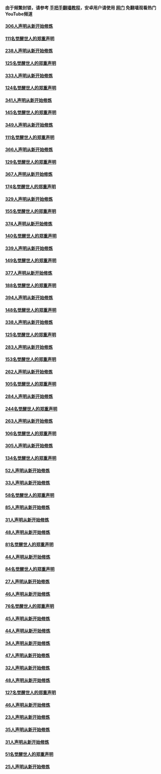 #### 由于频繁封锁，请参考 [手把手翻墙教程](https://github.com/gfw-breaker/guides/wiki/)，安卓用户请使用 [网门](https://github.com/gfw-breaker/nogfw/blob/master/dl.md?t=07121800) 免翻墙观看热门YouTube频道 

#### [306人声明从新开始修炼](../pages/91/428076.md?t=07121800) 

#### [111名觉醒世人的郑重声明](../pages/91/428075.md?t=07121800) 

#### [238人声明从新开始修炼](../pages/91/427767.md?t=07121800) 

#### [125名觉醒世人的郑重声明](../pages/91/427766.md?t=07121800) 

#### [333人声明从新开始修炼](../pages/91/427525.md?t=07121800) 

#### [124名觉醒世人的郑重声明](../pages/91/427524.md?t=07121800) 

#### [341人声明从新开始修炼](../pages/91/427255.md?t=07121800) 

#### [145名觉醒世人的郑重声明](../pages/91/427254.md?t=07121800) 

#### [349人声明从新开始修炼](../pages/91/426969.md?t=07121800) 

#### [111名觉醒世人的郑重声明](../pages/91/426968.md?t=07121800) 

#### [366人声明从新开始修炼](../pages/91/426737.md?t=07121800) 

#### [129名觉醒世人的郑重声明](../pages/91/426736.md?t=07121800) 

#### [367人声明从新开始修炼](../pages/91/426421.md?t=07121800) 

#### [174名觉醒世人的郑重声明](../pages/91/426420.md?t=07121800) 

#### [329人声明从新开始修炼](../pages/91/426139.md?t=07121800) 

#### [155名觉醒世人的郑重声明](../pages/91/426138.md?t=07121800) 

#### [374人声明从新开始修炼](../pages/91/425811.md?t=07121800) 

#### [140名觉醒世人的郑重声明](../pages/91/425810.md?t=07121800) 

#### [339人声明从新开始修炼](../pages/91/425690.md?t=07121800) 

#### [149名觉醒世人的郑重声明](../pages/91/425689.md?t=07121800) 

#### [377人声明从新开始修炼](../pages/91/424867.md?t=07121800) 

#### [188名觉醒世人的郑重声明](../pages/91/424866.md?t=07121800) 

#### [394人声明从新开始修炼](../pages/91/423914.md?t=07121800) 

#### [148名觉醒世人的郑重声明](../pages/91/423913.md?t=07121800) 

#### [338人声明从新开始修炼](../pages/91/423540.md?t=07121800) 

#### [125名觉醒世人的郑重声明](../pages/91/423539.md?t=07121800) 

#### [283人声明从新开始修炼](../pages/91/423296.md?t=07121800) 

#### [153名觉醒世人的郑重声明](../pages/91/423295.md?t=07121800) 

#### [262人声明从新开始修炼](../pages/91/423004.md?t=07121800) 

#### [105名觉醒世人的郑重声明](../pages/91/423003.md?t=07121800) 

#### [284人声明从新开始修炼](../pages/91/422707.md?t=07121800) 

#### [244名觉醒世人的郑重声明](../pages/91/422706.md?t=07121800) 

#### [263人声明从新开始修炼](../pages/91/422553.md?t=07121800) 

#### [106名觉醒世人的郑重声明](../pages/91/422552.md?t=07121800) 

#### [305人声明从新开始修炼](../pages/91/422153.md?t=07121800) 

#### [134名觉醒世人的郑重声明](../pages/91/422152.md?t=07121800) 

#### [52人声明从新开始修炼](../pages/91/421846.md?t=07121800) 

#### [33人声明从新开始修炼](../pages/91/421804.md?t=07121800) 

#### [58名觉醒世人的郑重声明](../pages/91/421845.md?t=07121800) 

#### [85人声明从新开始修炼](../pages/91/421769.md?t=07121800) 

#### [31人声明从新开始修炼](../pages/91/421763.md?t=07121800) 

#### [48人声明从新开始修炼](../pages/91/421605.md?t=07121800) 

#### [81名觉醒世人的郑重声明](../pages/91/421656.md?t=07121800) 

#### [44人声明从新开始修炼](../pages/91/421544.md?t=07121800) 

#### [84名觉醒世人的郑重声明](../pages/91/421543.md?t=07121800) 

#### [27人声明从新开始修炼](../pages/91/421465.md?t=07121800) 

#### [46人声明从新开始修炼](../pages/91/421454.md?t=07121800) 

#### [76名觉醒世人的郑重声明](../pages/91/421453.md?t=07121800) 

#### [45人声明从新开始修炼](../pages/91/421452.md?t=07121800) 

#### [44人声明从新开始修炼](../pages/91/421422.md?t=07121800) 

#### [34人声明从新开始修炼](../pages/91/421322.md?t=07121800) 

#### [47人声明从新开始修炼](../pages/91/421264.md?t=07121800) 

#### [32人声明从新开始修炼](../pages/91/421225.md?t=07121800) 

#### [48人声明从新开始修炼](../pages/91/421202.md?t=07121800) 

#### [127名觉醒世人的郑重声明](../pages/91/421224.md?t=07121800) 

#### [46人声明从新开始修炼](../pages/91/421203.md?t=07121800) 

#### [23人声明从新开始修炼](../pages/91/421138.md?t=07121800) 

#### [35人声明从新开始修炼](../pages/91/421122.md?t=07121800) 

#### [31人声明从新开始修炼](../pages/91/421081.md?t=07121800) 

#### [51名觉醒世人的郑重声明](../pages/91/421080.md?t=07121800) 

#### [25人声明从新开始修炼](../pages/91/421020.md?t=07121800) 

